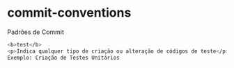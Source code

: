 # commit-conventions
Padrões de Commit

```bash
<b>test</b>
<p>Indica qualquer tipo de criação ou alteração de códigos de teste</p>
Exemplo: Criação de Testes Unitários
````
